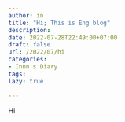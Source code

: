 ```yaml
---
author: in
title: "Hi; This is Eng blog"
description: 
date: 2022-07-28T22:49:00+07:00
draft: false
url: /2022/07/hi
categories:
- Innn's Diary
tags:
lazy: true

---
```

Hi